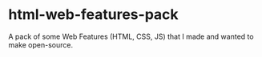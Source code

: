 # html-web-features-pack
A pack of some Web Features (HTML, CSS, JS) that I made and wanted to make open-source.
